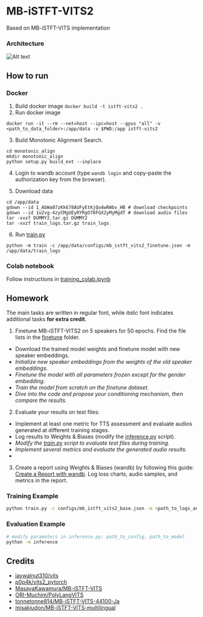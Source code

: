 # MB-iSTFT-VITS2

Based on MB-iSTFT-VITS implementation 


### Architecture

![Alt text](resources/image6.png)

[//]: # (A... [vits2_pytorch]&#40;https://github.com/p0p4k/vits2_pytorch&#41; and [MB-iSTFT-VITS]&#40;https://github.com/MasayaKawamura/MB-iSTFT-VITS&#41; hybrid... Gods, an abomination! Who created this atrocity?)

[//]: # ()
[//]: # (This is an experimental build. Does not guarantee performance, therefore. )

[//]: # ()
[//]: # (According to [shigabeev]&#40;https://github.com/shigabeev&#41;'s [experiment]&#40;https://github.com/FENRlR/MB-iSTFT-VITS2/issues/2&#41;, it can now dare claim the word SOTA for its performance &#40;at least for Russian&#41;.)
 
## How to run 

### Docker 

1. Build docker image `docker build -t istft-vits2 . `
2. Run docker image
```commandline
docker run -it --rm --net=host --ipc=host --gpus "all" -v <path_to_data_folder>:/app/data -v $PWD:/app istft-vits2 
```
3. Build Monotonic Alignment Search.
```commandline
cd monotonic_align
mkdir monotonic_align
python setup.py build_ext --inplace
```
4. Login to wandb account (type `wandb login` and copy-paste the authorization key from the browser).

5. Download data
```commandline
cd /app/data
gdown --id 1_AbWa07zKk678AUFyEtKjQo4wRWbv_HB # download checkpoints 
gdown --id 1u2vg-4zyCMgUEyRYRgO78FGX2yMyMgdT # download audio files
tar -xvzf DUMMY2.tar.gz DUMMY2
tar -xvzf train_logs.tar.gz train_logs
```
6. Run [train.py](train.py)
```commandline
python -m train -c /app/data/configs/mb_istft_vits2_finetune.json -m /app/data/train_logs
```
### Colab notebook
Follow instructions in [training_colab.ipynb](training_colab.ipynb)

## Homework

The main tasks are written in regular font, while _italic_ font indicates additional tasks **for extra credit**.

1. Finetune MB-iSTFT-VITS2 on 5 speakers for 50 epochs. Find the file lists in the [finetune](filelists/mipht/finetune) folder.

- Download the trained model weights and finetune model with new speaker embeddings.
- _Initialize new speaker embeddings from the weights of the old speaker embeddings._
- _Finetune the model with all parameters frozen except for the gender embedding._
- _Train the model from scratch on the finetune dataset._
- _Dive into the code and propose your conditioning mechanism, then compare the results._
   
2. Evaluate your results on test files:
- Implement at least one metric for TTS assessment and evaluate audios generated at different training stages.
- Log results to Weights & Biases (modify the [inference.py](inference.py) script).
- _Modify the [train.py](train.py) script to evaluate test files during training._
- _Implement several metrics and evaluate the generated audio results._
- 
3. Create a report using Weights & Biases (wandb) by following this guide: [Create a Report with wandb](https://docs.wandb.ai/guides/reports/create-a-report). Log loss charts, audio samples, and metrics in the report.


[//]: # (8. Edit [configurations]&#40;configs&#41; based on files and cleaners you used.)

[//]: # (## Setting json file in [configs]&#40;configs&#41;)

[//]: # (| Model | How to set up json file in [configs]&#40;configs&#41; | Sample of json file configuration|)

[//]: # (| :---: | :---: | :---: |)

[//]: # (| iSTFT-VITS2 | ```"istft_vits": true, ```<br>``` "upsample_rates": [8,8], ``` | istft_vits2_base.json |)

[//]: # (| MB-iSTFT-VITS2 | ```"subbands": 4,```<br>```"mb_istft_vits": true, ```<br>``` "upsample_rates": [4,4], ``` | mb_istft_vits2_base.json |)

[//]: # (| MS-iSTFT-VITS2 | ```"subbands": 4,```<br>```"ms_istft_vits": true, ```<br>``` "upsample_rates": [4,4], ``` | ms_istft_vits2_base.json |)

[//]: # (| Mini-iSTFT-VITS2 | ```"istft_vits": true, ```<br>``` "upsample_rates": [8,8], ```<br>```"hidden_channels": 96, ```<br>```"n_layers": 3,``` | mini_istft_vits2_base.json |)

[//]: # (| Mini-MB-iSTFT-VITS2 | ```"subbands": 4,```<br>```"mb_istft_vits": true, ```<br>``` "upsample_rates": [4,4], ```<br>```"hidden_channels": 96, ```<br>```"n_layers": 3,```<br>```"upsample_initial_channel": 256,``` | mini_mb_istft_vits2_base.json |)

### Training Example
```sh
python train.py -c configs/mb_istft_vits2_base.json -m <path_to_logs_and_ckpt_directory>
```

### Evaluation Example
```sh
# modify parameters in inference.py: path_to_config, path_to_model
python -m inference
```

## Credits
- [jaywalnut310/vits](https://github.com/jaywalnut310/vits)
- [p0p4k/vits2_pytorch](https://github.com/p0p4k/vits2_pytorch)
- [MasayaKawamura/MB-iSTFT-VITS](https://github.com/MasayaKawamura/MB-iSTFT-VITS)
- [ORI-Muchim/PolyLangVITS](https://github.com/ORI-Muchim/PolyLangVITS)
- [tonnetonne814/MB-iSTFT-VITS-44100-Ja](https://github.com/tonnetonne814/MB-iSTFT-VITS-44100-Ja)
- [misakiudon/MB-iSTFT-VITS-multilingual](https://github.com/misakiudon/MB-iSTFT-VITS-multilingual)
